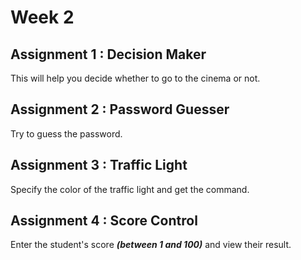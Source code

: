 # Week 2
## Assignment 1 : Decision Maker
This will help you decide whether to go to the cinema or not.

## Assignment 2 : Password Guesser
Try to guess the password.

## Assignment 3 : Traffic Light
Specify the color of the traffic light and get the command.

## Assignment 4 : Score Control
Enter the student's score ***(between 1 and 100)*** and view their result.